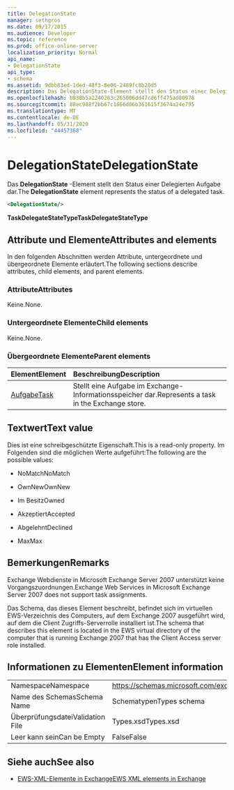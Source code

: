 ```yaml
---
title: DelegationState
manager: sethgros
ms.date: 09/17/2015
ms.audience: Developer
ms.topic: reference
ms.prod: office-online-server
localization_priority: Normal
api_name:
- DelegationState
api_type:
- schema
ms.assetid: 9dbb83ed-1ded-48f3-8e06-2489fc8b28d5
description: Das DelegationState-Element stellt den Status einer Delegierten Aufgabe dar.
ms.openlocfilehash: b938b5a2240283c265006dd47cd6ff475ad80978
ms.sourcegitcommit: 88ec988f2bb67c1866d06b361615f3674a24e795
ms.translationtype: MT
ms.contentlocale: de-DE
ms.lasthandoff: 05/31/2020
ms.locfileid: "44457368"
---
```

# <a name="delegationstate"></a><span data-ttu-id="1fb76-103">DelegationState</span><span class="sxs-lookup"><span data-stu-id="1fb76-103">DelegationState</span></span>

<span data-ttu-id="1fb76-104">Das **DelegationState** -Element stellt den Status einer Delegierten Aufgabe dar.</span><span class="sxs-lookup"><span data-stu-id="1fb76-104">The **DelegationState** element represents the status of a delegated task.</span></span> 
  
```xml
<DelegationState/>
```

<span data-ttu-id="1fb76-105">**TaskDelegateStateType**</span><span class="sxs-lookup"><span data-stu-id="1fb76-105">**TaskDelegateStateType**</span></span>

## <a name="attributes-and-elements"></a><span data-ttu-id="1fb76-106">Attribute und Elemente</span><span class="sxs-lookup"><span data-stu-id="1fb76-106">Attributes and elements</span></span>

<span data-ttu-id="1fb76-107">In den folgenden Abschnitten werden Attribute, untergeordnete und übergeordnete Elemente erläutert.</span><span class="sxs-lookup"><span data-stu-id="1fb76-107">The following sections describe attributes, child elements, and parent elements.</span></span>
  
### <a name="attributes"></a><span data-ttu-id="1fb76-108">Attribute</span><span class="sxs-lookup"><span data-stu-id="1fb76-108">Attributes</span></span>

<span data-ttu-id="1fb76-109">Keine.</span><span class="sxs-lookup"><span data-stu-id="1fb76-109">None.</span></span>
  
### <a name="child-elements"></a><span data-ttu-id="1fb76-110">Untergeordnete Elemente</span><span class="sxs-lookup"><span data-stu-id="1fb76-110">Child elements</span></span>

<span data-ttu-id="1fb76-111">Keine.</span><span class="sxs-lookup"><span data-stu-id="1fb76-111">None.</span></span>
  
### <a name="parent-elements"></a><span data-ttu-id="1fb76-112">Übergeordnete Elemente</span><span class="sxs-lookup"><span data-stu-id="1fb76-112">Parent elements</span></span>

|<span data-ttu-id="1fb76-113">**Element**</span><span class="sxs-lookup"><span data-stu-id="1fb76-113">**Element**</span></span>|<span data-ttu-id="1fb76-114">**Beschreibung**</span><span class="sxs-lookup"><span data-stu-id="1fb76-114">**Description**</span></span>|
|:-----|:-----|
|[<span data-ttu-id="1fb76-115">Aufgabe</span><span class="sxs-lookup"><span data-stu-id="1fb76-115">Task</span></span>](task.md) <br/> |<span data-ttu-id="1fb76-116">Stellt eine Aufgabe im Exchange-Informationsspeicher dar.</span><span class="sxs-lookup"><span data-stu-id="1fb76-116">Represents a task in the Exchange store.</span></span>  <br/> |
   
## <a name="text-value"></a><span data-ttu-id="1fb76-117">Textwert</span><span class="sxs-lookup"><span data-stu-id="1fb76-117">Text value</span></span>

<span data-ttu-id="1fb76-118">Dies ist eine schreibgeschützte Eigenschaft.</span><span class="sxs-lookup"><span data-stu-id="1fb76-118">This is a read-only property.</span></span> <span data-ttu-id="1fb76-119">Im Folgenden sind die möglichen Werte aufgeführt:</span><span class="sxs-lookup"><span data-stu-id="1fb76-119">The following are the possible values:</span></span>
  
- <span data-ttu-id="1fb76-120">NoMatch</span><span class="sxs-lookup"><span data-stu-id="1fb76-120">NoMatch</span></span>
    
- <span data-ttu-id="1fb76-121">OwnNew</span><span class="sxs-lookup"><span data-stu-id="1fb76-121">OwnNew</span></span>
    
- <span data-ttu-id="1fb76-122">Im Besitz</span><span class="sxs-lookup"><span data-stu-id="1fb76-122">Owned</span></span>
    
- <span data-ttu-id="1fb76-123">Akzeptiert</span><span class="sxs-lookup"><span data-stu-id="1fb76-123">Accepted</span></span>
    
- <span data-ttu-id="1fb76-124">Abgelehnt</span><span class="sxs-lookup"><span data-stu-id="1fb76-124">Declined</span></span>
    
- <span data-ttu-id="1fb76-125">Max</span><span class="sxs-lookup"><span data-stu-id="1fb76-125">Max</span></span>
    
## <a name="remarks"></a><span data-ttu-id="1fb76-126">Bemerkungen</span><span class="sxs-lookup"><span data-stu-id="1fb76-126">Remarks</span></span>

<span data-ttu-id="1fb76-127">Exchange Webdienste in Microsoft Exchange Server 2007 unterstützt keine Vorgangszuordnungen.</span><span class="sxs-lookup"><span data-stu-id="1fb76-127">Exchange Web Services in Microsoft Exchange Server 2007 does not support task assignments.</span></span>
  
<span data-ttu-id="1fb76-128">Das Schema, das dieses Element beschreibt, befindet sich im virtuellen EWS-Verzeichnis des Computers, auf dem Exchange 2007 ausgeführt wird, auf dem die Client Zugriffs-Serverrolle installiert ist.</span><span class="sxs-lookup"><span data-stu-id="1fb76-128">The schema that describes this element is located in the EWS virtual directory of the computer that is running Exchange 2007 that has the Client Access server role installed.</span></span>
  
## <a name="element-information"></a><span data-ttu-id="1fb76-129">Informationen zu Elementen</span><span class="sxs-lookup"><span data-stu-id="1fb76-129">Element information</span></span>

|||
|:-----|:-----|
|<span data-ttu-id="1fb76-130">Namespace</span><span class="sxs-lookup"><span data-stu-id="1fb76-130">Namespace</span></span>  <br/> |https://schemas.microsoft.com/exchange/services/2006/types  <br/> |
|<span data-ttu-id="1fb76-131">Name des Schemas</span><span class="sxs-lookup"><span data-stu-id="1fb76-131">Schema Name</span></span>  <br/> |<span data-ttu-id="1fb76-132">Schematypen</span><span class="sxs-lookup"><span data-stu-id="1fb76-132">Types schema</span></span>  <br/> |
|<span data-ttu-id="1fb76-133">Überprüfungsdatei</span><span class="sxs-lookup"><span data-stu-id="1fb76-133">Validation File</span></span>  <br/> |<span data-ttu-id="1fb76-134">Types.xsd</span><span class="sxs-lookup"><span data-stu-id="1fb76-134">Types.xsd</span></span>  <br/> |
|<span data-ttu-id="1fb76-135">Leer kann sein</span><span class="sxs-lookup"><span data-stu-id="1fb76-135">Can be Empty</span></span>  <br/> |<span data-ttu-id="1fb76-136">False</span><span class="sxs-lookup"><span data-stu-id="1fb76-136">False</span></span>  <br/> |
   
## <a name="see-also"></a><span data-ttu-id="1fb76-137">Siehe auch</span><span class="sxs-lookup"><span data-stu-id="1fb76-137">See also</span></span>

- [<span data-ttu-id="1fb76-138">EWS-XML-Elemente in Exchange</span><span class="sxs-lookup"><span data-stu-id="1fb76-138">EWS XML elements in Exchange</span></span>](ews-xml-elements-in-exchange.md)

